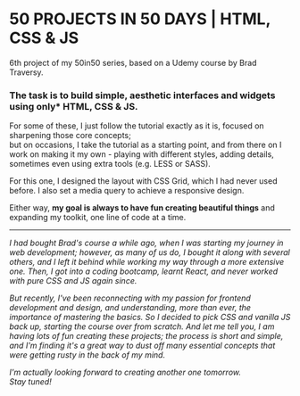 # 50 PROJECTS IN 50 DAYS | HTML, CSS & JS
6th project of my 50in50 series, based on a Udemy course by Brad Traversy.   
  
  
### __The task is to build simple, aesthetic interfaces and widgets using only* HTML, CSS & JS.__  

  
For some of these, I just follow the tutorial exactly as it is, focused on sharpening those core concepts;  
but on occasions, I take the tutorial as a starting point, and from there on I work on making it my own - playing with different styles, adding details, sometimes even using extra tools (e.g. LESS or SASS).

For this one, I designed the layout with CSS Grid, which I had never used before. I also set a media query to achieve a responsive design. 

Either way, **my goal is always to have fun creating beautiful things** and expanding my toolkit, one line of code at a time.

  
<hr/>  

*I had bought Brad's course a while ago, when I was starting my journey in web development; however, as many of us do, I bought it along with several others, and I left it behind while working my way through a more extensive one. Then, I got into a coding bootcamp, learnt React, and never worked with pure CSS and JS again since.*  

*But recently, I've been reconnecting with my passion for frontend development and design, and understanding, more than ever, the importance of mastering the basics. So I decided to pick CSS and vanilla JS back up, starting the course over from scratch. And let me tell you, I am having lots of fun creating these projects; the process is short and simple, and I'm finding it's a great way to dust off many essential concepts that were getting rusty in the back of my mind.*  

*I'm actually looking forward to creating another one tomorrow.*  
*Stay tuned!*
